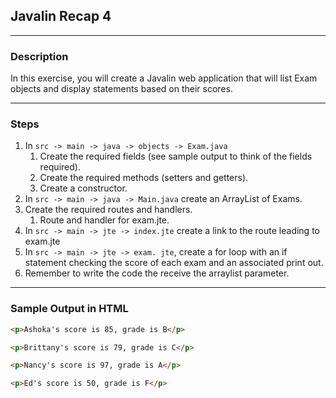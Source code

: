 ## Javalin Recap 4
---
### Description
In this exercise, you will create a Javalin web application that will list Exam objects and display statements based on their scores.

---
### Steps

1. In `src -> main -> java -> objects -> Exam.java` 
   1. Create the required fields (see sample output to think of the fields required).
   2. Create the required methods (setters and getters).
   3. Create a constructor.
2. In `src -> main -> java -> Main.java` create an ArrayList of Exams. 
3. Create the required routes and handlers.
   1. Route and handler for exam.jte.
4. In `src -> main -> jte -> index.jte` create a link to the route leading to exam.jte
5. In `src -> main -> jte -> exam. jte`, create a for loop with an if statement checking the score of each exam and an associated print out.
6. Remember to write the code the receive the arraylist parameter.

---

### Sample Output in HTML

```html
<p>Ashoka's score is 85, grade is B</p>

<p>Brittany's score is 79, grade is C</p>

<p>Nancy's score is 97, grade is A</p>

<p>Ed's score is 50, grade is F</p>
```

